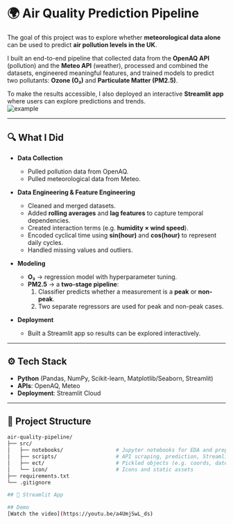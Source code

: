 # 🌍 Air Quality Prediction Pipeline  

The goal of this project was to explore whether **meteorological data alone** can be used to predict **air pollution levels in the UK**.  

I built an end-to-end pipeline that collected data from the **OpenAQ API** (pollution) and the **Meteo API** (weather), processed and combined the datasets, engineered meaningful features, and trained models to predict two pollutants: **Ozone (O₃)** and **Particulate Matter (PM2.5)**.  

To make the results accessible, I also deployed an interactive **Streamlit app** where users can explore predictions and trends.  
![example](https://github.com/Alexandercheng-rsch/pollution_prediction/blob/main/images/example.png)

---

## 🔍 What I Did  

- **Data Collection**  
  - Pulled pollution data from OpenAQ.  
  - Pulled meteorological data from Meteo.  

- **Data Engineering & Feature Engineering**  
  - Cleaned and merged datasets.  
  - Added **rolling averages** and **lag features** to capture temporal dependencies.  
  - Created interaction terms (e.g. **humidity × wind speed**).  
  - Encoded cyclical time using **sin(hour)** and **cos(hour)** to represent daily cycles.  
  - Handled missing values and outliers.  

- **Modeling**  
  - **O₃** → regression model with hyperparameter tuning.  
  - **PM2.5** → a **two-stage pipeline**:  
    1. Classifier predicts whether a measurement is a **peak** or **non-peak**.  
    2. Two separate regressors are used for peak and non-peak cases.  

- **Deployment**  
  - Built a Streamlit app so results can be explored interactively.  

---

## ⚙️ Tech Stack  

- **Python** (Pandas, NumPy, Scikit-learn, Matplotlib/Seaborn, Streamlit)  
- **APIs**: OpenAQ, Meteo  
- **Deployment**: Streamlit Cloud  

---

## 📂 Project Structure  

```bash
air-quality-pipeline/
├── src/
│   ├── notebooks/                 # Jupyter notebooks for EDA and preprocessing
│   ├── scripts/                   # API scraping, prediction, Streamlit app
│   ├── ect/                       # Pickled objects (e.g. coords, dates)
│   └── icon/                      # Icons and static assets
├── requirements.txt
└── .gitignore

## 📂 Streamlit App

## Demo
[Watch the video](https://youtu.be/a4UmjSwL_ds)
